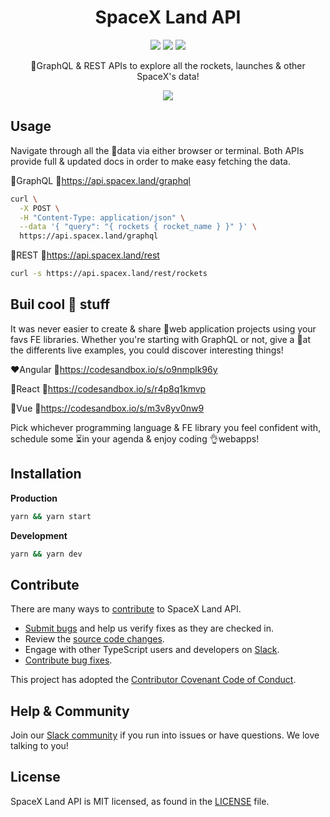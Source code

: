 <h1 align="center">SpaceX Land API</h1>

<p align="center">
<a href="https://github.com/spacexland/api/blob/master/LICENSE"><img src="https://img.shields.io/badge/license-MIT-blue.svg"></a>
<a href="https://github.com/spacexland/api/blob/master/CONTRIBUTING.md#feature"><img src="https://img.shields.io/badge/PRs-welcome-brightgreen.svg"></a>
<a href="https://spacexland.slack.com"><img src="https://img.shields.io/badge/slack-join-orange.svg"></a>
</p>
<p align="center">🚀GraphQL & REST APIs to explore all the rockets, launches & other SpaceX's data!</p>
<p align="center"><img src="https://cdn-images-1.medium.com/max/2600/1*ixnzMP6t4Iot9nZpBmr1Vw.png"></p>

## Usage
Navigate through all the 🌌data via either browser or terminal. Both APIs provide full & updated docs in order to make easy fetching the data. 

💜GraphQL 🔗https://api.spacex.land/graphql
```bash
curl \
  -X POST \
  -H "Content-Type: application/json" \
  --data '{ "query": "{ rockets { rocket_name } }" }' \
  https://api.spacex.land/graphql
```

🖤REST 🔗https://api.spacex.land/rest
```bash
curl -s https://api.spacex.land/rest/rockets
```

## Buil cool 🚀 stuff

It was never easier to create & share 💯web application projects using your favs FE libraries. Whether you're starting with GraphQL or not, give a 👀at the differents live examples, you could discover interesting things!

❤️Angular 🔗https://codesandbox.io/s/o9nmplk96y

💙React 🔗https://codesandbox.io/s/r4p8q1kmvp

💚Vue 🔗https://codesandbox.io/s/m3v8yv0nw9

Pick whichever programming language & FE library you feel confident with, schedule some ⏳in your agenda & enjoy coding 👌webapps!

## Installation

**Production**
```bash
yarn && yarn start
```

**Development**
```bash
yarn && yarn dev
```

## Contribute

There are many ways to [contribute](https://github.com/spacexland/api/blob/master/CONTRIBUTING.md) to SpaceX Land API.
* [Submit bugs](https://github.com/spacexland/api/issues) and help us verify fixes as they are checked in.
* Review the [source code changes](https://github.com/spacexland/api/pulls).
* Engage with other TypeScript users and developers on [Slack](https://spacexland.slack.com). 
* [Contribute bug fixes](https://github.com/spacexland/api/blob/master/CONTRIBUTING.md).

This project has adopted the [Contributor Covenant Code of Conduct](https://www.contributor-covenant.org/version/1/4/code-of-conduct.md).

## Help & Community
Join our [Slack community](http://spacexland.slack.com) if you run into issues or have questions. We love talking to you!

## License
SpaceX Land API is MIT licensed, as found in the [LICENSE](https://github.com/spacexland/api/blob/master/LICENSE.md) file.
